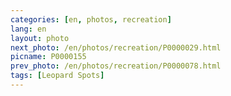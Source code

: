 ```yaml
---
categories: [en, photos, recreation]
lang: en
layout: photo
next_photo: /en/photos/recreation/P0000029.html
picname: P0000155
prev_photo: /en/photos/recreation/P0000078.html
tags: [Leopard Spots]
---
```

